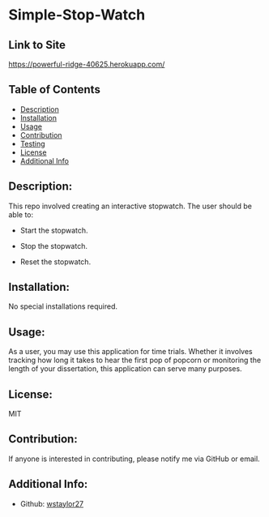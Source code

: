 # Simple-Stop-Watch

## Link to Site

https://powerful-ridge-40625.herokuapp.com/

## Table of Contents

- [Description](#description)
- [Installation](#installation)
- [Usage](#usage)
- [Contribution](#contribution)
- [Testing](#testing)
- [License](#license)
- [Additional Info](#additional-info)

## Description:

This repo involved creating an interactive stopwatch. The user should be able to:

- Start the stopwatch.

- Stop the stopwatch.

- Reset the stopwatch.

## Installation:

No special installations required.

## Usage:

As a user, you may use this application for time trials. Whether it involves tracking how long it takes to hear the first pop of popcorn or monitoring the length of your dissertation, this application can serve many purposes.

## License:

MIT

## Contribution:

If anyone is interested in contributing, please notify me via GitHub or email.

## Additional Info:

- Github: [wstaylor27](https://github.com/wstaylor27)
